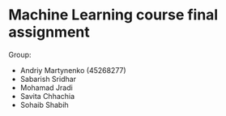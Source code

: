 # Machine Learning course final assignment
Group: 
- Andriy Martynenko (45268277)
- Sabarish Sridhar
- Mohamad Jradi
- Savita Chhachia
- Sohaib Shabih


